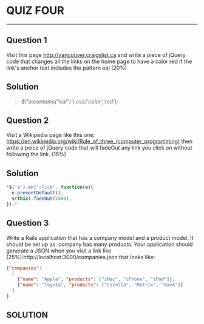 # QUIZ FOUR
---

## Question 1
Visit this page http://vancouver.craigslist.ca and write a piece of jQuery code that changes all the links on the home page to have a color red if the link's anchor text includes the pattern eal (20%)
## Solution
> *$('a:contains("eal")').css('color','red');*

## Question 2
Visit a Wikipedia page like this one: https://en.wikipedia.org/wiki/Rule_of_three_(computer_programming) then write a peice of jQuery code that will fadeOut any link you click on without following the link. (15%)
## Solution
```Javascript
*$('a').on('click', function(e){
  e.preventDefault();
  $(this).fadeOut(1000);
});*
```
## Question 3
Write a Rails application that has a company model and a product model. It should be set up as: company has many products. Your application should generate a JSON when you visit a link like (25%):http://localhost:3000/companies.json that looks like:
```JSON
{"companies":
  [
    {"name": "Apple", "products": ["iMac", "iPhone", "iPad"]},
    {"name": "Toyota", "products": ["Corolla", "Matrix", "Rav4"]}
  ]
}
```
## SOLUTION
  

